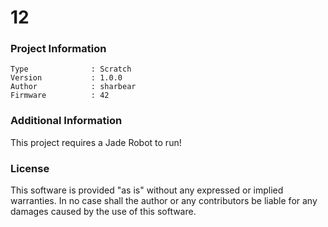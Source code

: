 12
================



### Project Information
```
Type              : Scratch
Version           : 1.0.0
Author            : sharbear
Firmware          : 42
```

### Additional Information
This project requires a Jade Robot to run!

### License
This software is provided "as is" without any expressed or implied warranties.  In no case shall the author or any contributors be liable for any damages caused by the use of this software.

